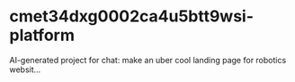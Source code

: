 # cmet34dxg0002ca4u5btt9wsi-platform
AI-generated project for chat: make an uber cool landing page for robotics websit...
